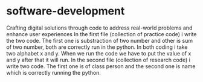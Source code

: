 # software-development
Crafting digital solutions through code to address real-world problems and enhance user experiences
In the first file (collection of practice code) i write the two code. The first one is substraction of two number and other is sum of two number,  both are correctly run in the python. In both coding i take two alphabet x and y. When we run the code we have to put the value of x and y after that it will run. 
In the second file (collection of research code) i write two code. The first one is of class person and the second one is name which is correctly running the python.
